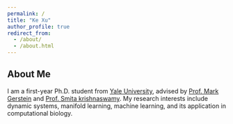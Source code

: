 ```yaml
---
permalink: /
title: "Ke Xu"
author_profile: true
redirect_from: 
  - /about/
  - /about.html
---
```


About Me
------
I am a first-year Ph.D. student from [Yale University](https://cpsc.yale.edu/), advised by [Prof. Mark Gerstein](https://www.gersteinlab.org/) and [Prof. Smita krishnaswamy](https://krishnaswamylab.org/). My research interests include dynamic systems, manifold learning, machine learning, and its application in computational biology.  
